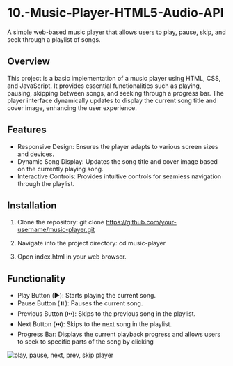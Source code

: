 # 10.-Music-Player-HTML5-Audio-API
A simple web-based music player that allows users to play, pause, skip, and seek through a playlist of songs.

## Overview
This project is a basic implementation of a music player using HTML, CSS, and JavaScript. It provides essential functionalities such as playing, pausing, skipping between songs, and seeking through a progress bar. The player interface dynamically updates to display the current song title and cover image, enhancing the user experience.

## Features
- Responsive Design: Ensures the player adapts to various screen sizes and devices.
- Dynamic Song Display: Updates the song title and cover image based on the currently playing song.
- Interactive Controls: Provides intuitive controls for seamless navigation through the playlist.

## Installation
1. Clone the repository:
git clone https://github.com/your-username/music-player.git

2. Navigate into the project directory:
cd music-player

3. Open index.html in your web browser.

## Functionality
- Play Button (▶️): Starts playing the current song.
- Pause Button (⏸️): Pauses the current song.
- Previous Button (⏮️): Skips to the previous song in the playlist.
- Next Button (⏭️): Skips to the next song in the playlist.
- Progress Bar: Displays the current playback progress and allows users to seek to specific parts of the song by clicking

![play, pause, next, prev, skip player](https://github.com/user-attachments/assets/e55ae053-a9fd-4a6e-b0d8-01f6b778e126)

